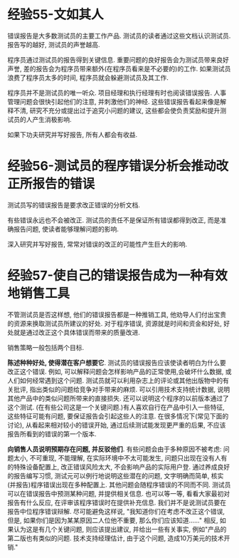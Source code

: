 # 经验55-文如其人

错误报告是大多数测试员的主要工作产品. 测试员的读者通过这些文档认识测试员. 报告写的越好, 测试员的声誉越高.

程序员通过测试员的报告得到关键信息. 重要问题的良好报告会为测试员带来良好声誉, 差的报告会为程序员带来额外(在程序员看来是不必要的)的工作. 如果测试员浪费了程序员太多的时间, 程序员就会躲避测试员及其工作. 

程序员并不是测试员的唯一听众. 项目经理和执行经理有时也阅读错误报告. 人事管理问题会很快引起他们的注意, 并刺激他们的神经. 这些错误报告看起来像是解释不清, 研究不充分或提出过于追究小问题的建议, 这些都会使负责奖励和提升测试员的人产生消极影响.

如果下功夫研究并写好报告, 所有人都会有收益. 

# 经验56-测试员的程序错误分析会推动改正所报告的错误

测试员写的错误报告是要求改正错误的分析文档.

有些错误永远也不会被改正. 测试员的责任不是保证所有错误都得到改正, 而是准确报告问题, 使读者能够理解问题的影响.

深入研究并写好报告, 常常对错误的改正的可能性产生巨大的影响. 



# 经验57-使自己的错误报告成为一种有效地销售工具

不管测试员是否这样想, 他们的错误报告都是一种推销工具, 他劝导人们付出宝贵的资源来换取测试员所建议的好处. 对于程序错误, 资源就是时间和资金和好处, 好处就是通过改正这个具体错误而带来的质量改进.

销售策略一般包括两个目标.

**陈述种种好处, 使得潜在客户想要它**. 测试员的错误报告应该使读者明白为什么要改正这个错误. 例如, 可以解释问题会怎样影响产品的正常使用,会破坏什么数据, 或人们如何经常遇到这个问题. 测试员就可以利用杂志上的评论或其他出版物中的有关批评, 指出类似的问题给竞争对手带来的麻烦. 可以引用技术支持统计数据, 说明其他产品中的类似问题所带来的直接损失. 还可以说明这个程序的以前版本通过了这个测试. (在有些公司这是一个关键问题.)有人喜欢自行在产品中引入一些特征, 这些特征可能有问题, 要保证报告会引起这些人的注意. 在很多情况下(常见下面的讨论), 从看起来相对较小的错误开始, 通过后续测试能发现更严重的后果, 不应该报告所看到的错误的第一个版本.

**向销售人员说明预期存在问题, 并反驳他们**. 有些问题会由于多种原因不被考虑: 问题太小, 不可重现, 不能理解, 在实际环境中不太可能发生, 问题只出现在没有人有的特殊设备配置上, 改正错误风险太大, 不会影响产品的实际用户登. 通过养成良好的报告编写习惯, 测试元可以例行地说明这些潜在的问题, 文字明确而简单, 核实(并报告)程序错误出现在多种配置上. 其他问题会随程序错误的不同而不同. 测试员可以在错误报告中预测某种问题, 并提供相关信息. 也可以等一等, 看看大家最初对报告有什么反应, 在评审该程序错误时在提供补充信息. 我们并不是说测试员要在报告中位程序错误辩解. 尽可能避免这样说, "我知道你们在考虑不改正这个错误, 但是, 如果你们是因为某某原因二人位他不重要, 那么你们应该知道......" 相反, 如果认为这是有几个关键问题, 则应该提出建议, 并给出一些有关事实, 例如"产品的第二版也有类似的问题. 技术支持经理估计, 由于这个问题, 造成10万美元的技术开销."